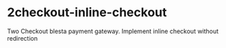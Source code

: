 # 2checkout-inline-checkout
Two Checkout blesta payment gateway. Implement inline checkout without redirection
